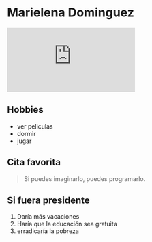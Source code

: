 # Marielena Dominguez

![Foto de Marielena](https://www.facebook.com/photo.php?fbid=2417647515144787&set=a.1386918991550983&type=3&source=11&referrer_profile_id=100006986862981 "Foto de Marielena")

## Hobbies

* ver peliculas
* dormir
* jugar

## Cita favorita
> Si puedes imaginarlo, puedes programarlo. 

## Si fuera presidente

1. Daría más vacaciones
2. Haría que la educación sea gratuita
3. erradicaría la pobreza